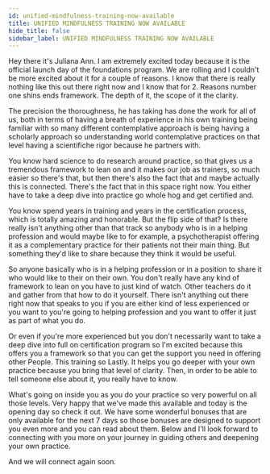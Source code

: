 ```yaml
---
id: unified-mindfulness-training-now-available
title: UNIFIED MINDFULNESS TRAINING NOW AVAILABLE
hide_title: false
sidebar_label: UNIFIED MINDFULNESS TRAINING NOW AVAILABLE
---
```

Hey there it's Juliana Ann. I am extremely excited today because it is the official launch day of the foundations program. We are rolling and I couldn't be more excited about it for a couple of reasons. I know that there is really nothing like this out there right now and I know that for 2. Reasons number one shins ends framework. The depth of it, the scope of it the clarity.

The precision the thoroughness, he has taking has done the work for all of us, both in terms of having a breath of experience in his own training being familiar with so many different contemplative approach is being having a scholarly approach so understanding world contemplative practices on that level having a scientifiche rigor because he partners with.

You know hard science to do research around practice, so that gives us a tremendous framework to lean on and it makes our job as trainers, so much easier so there's that, but then there's also the fact that and maybe actually this is connected. There's the fact that in this space right now. You either have to take a deep dive into practice go whole hog and get certified and.

You know spend years in training and years in the certification process, which is totally amazing and honorable. But the flip side of that? Is there really isn't anything other than that track so anybody who is in a helping profession and would maybe like to for example, a psychotherapist offering it as a complementary practice for their patients not their main thing. But something they'd like to share because they think it would be useful.

So anyone basically who is in a helping profession or in a position to share it who would like to their on their own. You don't really have any kind of framework to lean on you have to just kind of watch. Other teachers do it and gather from that how to do it yourself. There isn't anything out there right now that speaks to you if you are either kind of less experienced or you want to you're going to helping profession and you want to offer it just as part of what you do.

Or even if you're more experienced but you don't necessarily want to take a deep dive into full on certification program so I'm excited because this offers you a framework so that you can get the support you need in offering other People. This training so Lastly. It helps you go deeper with your own practice because you bring that level of clarity. Then, in order to be able to tell someone else about it, you really have to know.

What's going on inside you as you do your practice so very powerful on all those levels. Very happy that we've made this available and today is the opening day so check it out. We have some wonderful bonuses that are only available for the next 7 days so those bonuses are designed to support you even more and you can read about them. Below and I'll look forward to connecting with you more on your journey in guiding others and deepening your own practice.

And we will connect again soon.

